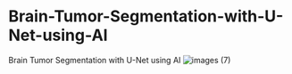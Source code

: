 # Brain-Tumor-Segmentation-with-U-Net-using-AI
Brain Tumor Segmentation with U-Net using AI
![images (7)](https://user-images.githubusercontent.com/120099096/206863591-e4a385fb-c7a9-4250-915f-6764bebea080.jpeg)

